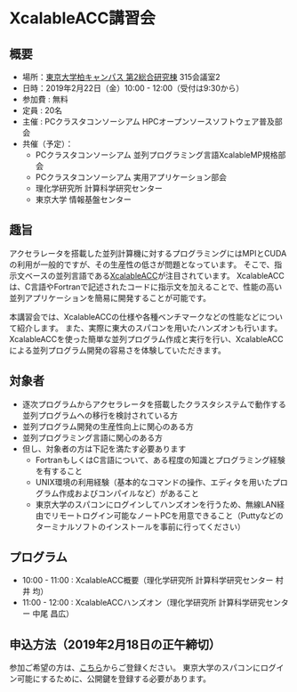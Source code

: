 # XcalableACC講習会

## 概要
* 場所：<a href="https://www.u-tokyo.ac.jp/campusmap/cam03_10_01_j.html">東京大学柏キャンパス 第2総合研究棟</a> 315会議室2
* 日時：2019年2月22日（金）10:00 - 12:00（受付は9:30から）
* 参加費 : 無料
* 定員 : 20名
* 主催 : PCクラスタコンソーシアム HPCオープンソースソフトウェア普及部会
* 共催（予定）：
    * PCクラスタコンソーシアム 並列プログラミング言語XcalableMP規格部会
    * PCクラスタコンソーシアム 実用アプリケーション部会
    * 理化学研究所 計算科学研究センター
    * 東京大学 情報基盤センター

## 趣旨
アクセラレータを搭載した並列計算機に対するプログラミングにはMPIとCUDAの利用が一般的ですが、その生産性の低さが問題となっています。
そこで、指示文ベースの並列言語である<a href="http://xcalablemp.org/ja/XACC.html">XcalableACC</a>が注目されています。
XcalableACCは、C言語やFortranで記述されたコードに指示文を加えることで、性能の高い並列アプリケーションを簡易に開発することが可能です。

本講習会では、XcalableACCの仕様や各種ベンチマークなどの性能などについて紹介します。
また、実際に東大のスパコンを用いたハンズオンも行います。
XcalableACCを使った簡単な並列プログラム作成と実行を行い、XcalableACCによる並列プログラム開発の容易さを体験していただきます。

## 対象者
* 逐次プログラムからアクセラレータを搭載したクラスタシステムで動作する並列プログラムへの移行を検討されている方
* 並列プログラム開発の生産性向上に関心のある方
* 並列プログラミング言語に関心のある方
* 但し、対象者の方は下記を満たす必要あります
    * FortranもしくはC言語について、ある程度の知識とプログラミング経験を有すること
    * UNIX環境の利用経験（基本的なコマンドの操作、エディタを用いたプログラム作成およびコンパイルなど）があること
    * 東京大学のスパコンにログインしてハンズオンを行うため、無線LAN経由でリモートログイン可能なノートPCを用意できること（Puttyなどのターミナルソフトのインストールを事前に行ってください）

## プログラム
* 10:00 - 11:00 : XcalableACC概要（理化学研究所 計算科学研究センター 村井 均）
* 11:00 - 12:00 : XcalableACCハンズオン（理化学研究所 計算科学研究センター 中尾 昌広）

## 申込方法（2019年2月18日の正午締切）
参加ご希望の方は、<a href="">こちら</a>からご登録ください。
東京大学のスパコンにログイン可能にするために、公開鍵を登録する必要があります。

